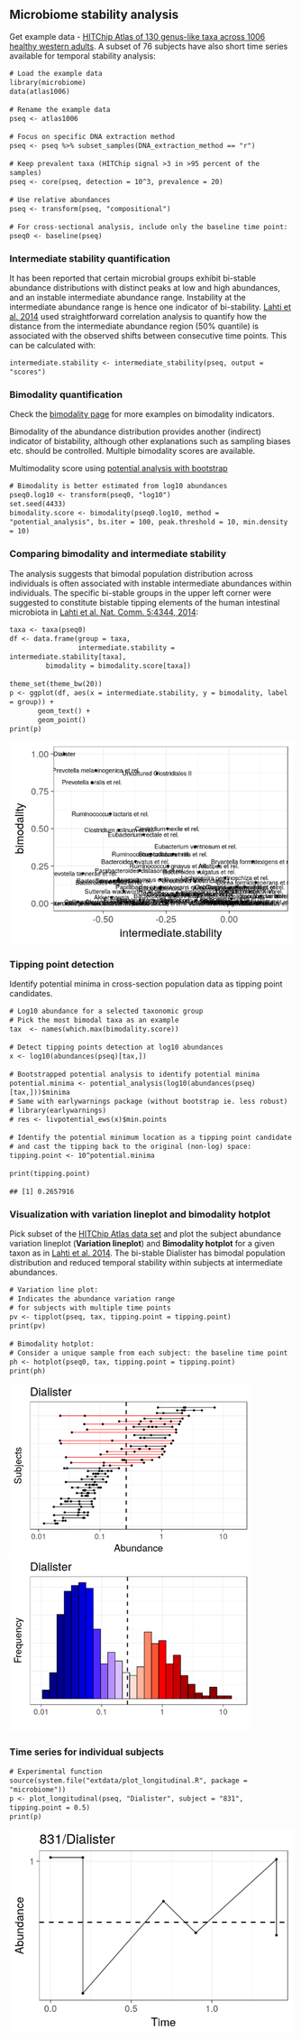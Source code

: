 <!--
  %\VignetteEngine{knitr::rmarkdown}
  %\VignetteIndexEntry{microbiome tutorial - stability}
  %\usepackage[utf8]{inputenc}
  %\VignetteEncoding{UTF-8}  
-->
Microbiome stability analysis
-----------------------------

Get example data - [HITChip Atlas of 130 genus-like taxa across 1006
healthy western
adults](http://www.nature.com/ncomms/2014/140708/ncomms5344/full/ncomms5344.html).
A subset of 76 subjects have also short time series available for
temporal stability analysis:

    # Load the example data
    library(microbiome)
    data(atlas1006)

    # Rename the example data
    pseq <- atlas1006

    # Focus on specific DNA extraction method
    pseq <- pseq %>% subset_samples(DNA_extraction_method == "r")

    # Keep prevalent taxa (HITChip signal >3 in >95 percent of the samples)
    pseq <- core(pseq, detection = 10^3, prevalence = 20)

    # Use relative abundances
    pseq <- transform(pseq, "compositional")

    # For cross-sectional analysis, include only the baseline time point:
    pseq0 <- baseline(pseq)

### Intermediate stability quantification

It has been reported that certain microbial groups exhibit bi-stable
abundance distributions with distinct peaks at low and high abundances,
and an instable intermediate abundance range. Instability at the
intermediate abundance range is hence one indicator of bi-stability.
[Lahti et al.
2014](http://www.nature.com/ncomms/2014/140708/ncomms5344/full/ncomms5344.html)
used straightforward correlation analysis to quantify how the distance
from the intermediate abundance region (50% quantile) is associated with
the observed shifts between consecutive time points. This can be
calculated with:

    intermediate.stability <- intermediate_stability(pseq, output = "scores")

### Bimodality quantification

Check the [bimodality page](Bimodality.md) for more examples on
bimodality indicators.

Bimodality of the abundance distribution provides another (indirect)
indicator of bistability, although other explanations such as sampling
biases etc. should be controlled. Multiple bimodality scores are
available.

Multimodality score using [potential analysis with
bootstrap](http://www.nature.com/ncomms/2014/140708/ncomms5344/full/ncomms5344.html)

    # Bimodality is better estimated from log10 abundances
    pseq0.log10 <- transform(pseq0, "log10")
    set.seed(4433)
    bimodality.score <- bimodality(pseq0.log10, method = "potential_analysis", bs.iter = 100, peak.threshold = 10, min.density = 10)

### Comparing bimodality and intermediate stability

The analysis suggests that bimodal population distribution across
individuals is often associated with instable intermediate abundances
within individuals. The specific bi-stable groups in the upper left
corner were suggested to constitute bistable tipping elements of the
human intestinal microbiota in [Lahti et al. Nat. Comm. 5:4344,
2014](http://www.nature.com/ncomms/2014/140708/ncomms5344/full/ncomms5344.html):

    taxa <- taxa(pseq0)
    df <- data.frame(group = taxa,
                     intermediate.stability = intermediate.stability[taxa],
             bimodality = bimodality.score[taxa])

    theme_set(theme_bw(20))
    p <- ggplot(df, aes(x = intermediate.stability, y = bimodality, label = group)) +
           geom_text() +
           geom_point() 
    print(p)

![](Stability_files/figure-markdown_strict/bimodalitybistability-1.png)

### Tipping point detection

Identify potential minima in cross-section population data as tipping
point candidates.

    # Log10 abundance for a selected taxonomic group
    # Pick the most bimodal taxa as an example
    tax  <- names(which.max(bimodality.score))

    # Detect tipping points detection at log10 abundances 
    x <- log10(abundances(pseq)[tax,])

    # Bootstrapped potential analysis to identify potential minima
    potential.minima <- potential_analysis(log10(abundances(pseq)[tax,]))$minima
    # Same with earlywarnings package (without bootstrap ie. less robust)
    # library(earlywarnings)
    # res <- livpotential_ews(x)$min.points

    # Identify the potential minimum location as a tipping point candidate
    # and cast the tipping back to the original (non-log) space:
    tipping.point <- 10^potential.minima

    print(tipping.point)

    ## [1] 0.2657916

### Visualization with variation lineplot and bimodality hotplot

Pick subset of the [HITChip Atlas data
set](http://doi.org/10.5061/dryad.pk75d) and plot the subject abundance
variation lineplot (**Variation lineplot**) and **Bimodality hotplot**
for a given taxon as in [Lahti et al.
2014](http://www.nature.com/ncomms/2014/140708/ncomms5344/full/ncomms5344.html).
The bi-stable Dialister has bimodal population distribution and reduced
temporal stability within subjects at intermediate abundances.

    # Variation line plot:
    # Indicates the abundance variation range
    # for subjects with multiple time points
    pv <- tipplot(pseq, tax, tipping.point = tipping.point)
    print(pv)

    # Bimodality hotplot:
    # Consider a unique sample from each subject: the baseline time point 
    ph <- hotplot(pseq0, tax, tipping.point = tipping.point)
    print(ph)

<img src="Stability_files/figure-markdown_strict/stability-variationplot-1.png" width="430px" /><img src="Stability_files/figure-markdown_strict/stability-variationplot-2.png" width="430px" />

### Time series for individual subjects

    # Experimental function 
    source(system.file("extdata/plot_longitudinal.R", package = "microbiome"))
    p <- plot_longitudinal(pseq, "Dialister", subject = "831", tipping.point = 0.5)
    print(p)

![](Stability_files/figure-markdown_strict/homogeneity-timeseries-1.png)
